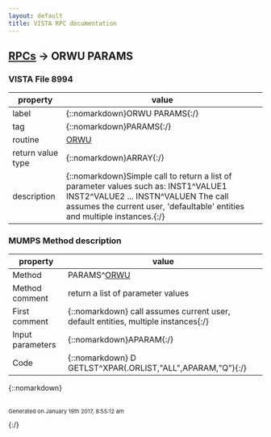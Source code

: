 ```yaml
---
layout: default
title: VISTA RPC documentation
---
```




## [RPCs](TableOfContent.md) &#8594; ORWU PARAMS 



### VISTA File 8994 


 property | value 
--- | --- 
 label | {::nomarkdown}ORWU PARAMS{:/}
 tag | {::nomarkdown}PARAMS{:/}
 routine | [ORWU](http://code.osehra.org/dox/Routine_ORWU_source.html)
 return value type | {::nomarkdown}ARRAY{:/}
 description | {::nomarkdown}Simple call to return a list of parameter values such as:         INST1^VALUE1        INST2^VALUE2        ...        INSTN^VALUEN The call assumes the current user, 'defaultable' entities and multiple instances.{:/}


### MUMPS Method description

 property | value 
 --- | --- 
 Method | PARAMS^[ORWU](http://code.osehra.org/dox/Routine_ORWU_source.html)
 Method comment | return a list of parameter values
 First comment | {::nomarkdown} call assumes current user, default entities, multiple instances{:/}
 Input parameters | {::nomarkdown}APARAM{:/}
 Code | {::nomarkdown}  D GETLST^XPAR(.ORLIST,"ALL",APARAM,"Q"){:/}

{::nomarkdown} <br/><br/><p style="font-size: 11px">Generated on January 19th 2017, 8:55:12 am</p>{:/}